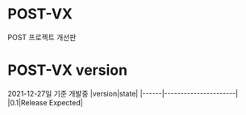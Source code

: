 # POST-VX
POST 프로젝트 개선판
# POST-VX version
2021-12-27일 기준 개발중
|version|state|
|------|----------------------|
|0.1|Release Expected|
